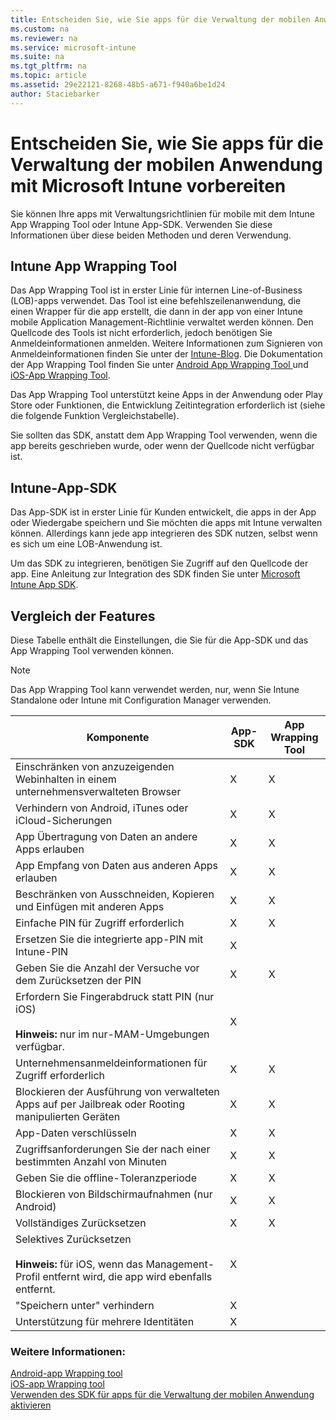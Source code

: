```yaml
---
title: Entscheiden Sie, wie Sie apps für die Verwaltung der mobilen Anwendung mit Microsoft Intune vorbereiten
ms.custom: na
ms.reviewer: na
ms.service: microsoft-intune
ms.suite: na
ms.tgt_pltfrm: na
ms.topic: article
ms.assetid: 29e22121-8268-48b5-a671-f940a6be1d24
author: Staciebarker
---
```

# Entscheiden Sie, wie Sie apps für die Verwaltung der mobilen Anwendung mit Microsoft Intune vorbereiten
Sie können Ihre apps mit Verwaltungsrichtlinien für mobile mit dem Intune App Wrapping Tool oder Intune App-SDK. Verwenden Sie diese Informationen über diese beiden Methoden und deren Verwendung.

## Intune App Wrapping Tool
Das App Wrapping Tool ist in erster Linie für internen Line-of-Business (LOB)-apps verwendet. Das Tool ist eine befehlszeilenanwendung, die einen Wrapper für die app erstellt, die dann in der app von einer Intune mobile Application Management-Richtlinie verwaltet werden können. Den Quellcode des Tools ist nicht erforderlich, jedoch benötigen Sie Anmeldeinformationen anmelden.  Weitere Informationen zum Signieren von Anmeldeinformationen finden Sie unter der [Intune-Blog](http://blogs.technet.com/b/microsoftintune/archive/2015/02/25/how-to-obtain-the-prerequisites-for-the-intune-app-wrapping-tool-for-ios.aspx). Die Dokumentation der App Wrapping Tool finden Sie unter [Android App Wrapping Tool ](prepare-android-apps-for-mobile-application-management-with-the-microsoft-intune-app-wrapping-tool.md) und [iOS-App Wrapping Tool](prepare-ios-apps-for-mobile-application-management-with-the-microsoft-intune-app-wrapping-tool.md).

Das App Wrapping Tool unterstützt keine Apps in der Anwendung oder Play Store oder Funktionen, die Entwicklung Zeitintegration erforderlich ist (siehe die folgende Funktion Vergleichstabelle).

Sie sollten das SDK, anstatt dem App Wrapping Tool verwenden, wenn die app bereits geschrieben wurde, oder wenn der Quellcode nicht verfügbar ist.

## Intune-App-SDK
Das App-SDK ist in erster Linie für Kunden entwickelt, die apps in der App oder Wiedergabe speichern und Sie möchten die apps mit Intune verwalten können. Allerdings kann jede app integrieren des SDK nutzen, selbst wenn es sich um eine LOB-Anwendung ist.

Um das SDK zu integrieren, benötigen Sie Zugriff auf den Quellcode der app. Eine Anleitung zur Integration des SDK finden Sie unter [Microsoft Intune App SDK](https://msdn.microsoft.com/library/mt627769.aspx).

## Vergleich der Features
Diese Tabelle enthält die Einstellungen, die Sie für die App-SDK und das App Wrapping Tool verwenden können.

> [!NOTE]
> Das App Wrapping Tool kann verwendet werden, nur, wenn Sie Intune Standalone oder Intune mit Configuration Manager verwenden.

|Komponente|App-SDK|App Wrapping Tool|
|-----------|---------------------|-----------|
|Einschränken von anzuzeigenden Webinhalten in einem unternehmensverwalteten Browser|X|X|
|Verhindern von Android, iTunes oder iCloud-Sicherungen|X|X|
|App Übertragung von Daten an andere Apps erlauben|X|X|
|App Empfang von Daten aus anderen Apps erlauben|X|X|
|Beschränken von Ausschneiden, Kopieren und Einfügen mit anderen Apps|X|X|
|Einfache PIN für Zugriff erforderlich|X|X|
|Ersetzen Sie die integrierte app-PIN mit Intune-PIN|X||
|Geben Sie die Anzahl der Versuche vor dem Zurücksetzen der PIN|X|X|
|Erfordern Sie Fingerabdruck statt PIN (nur iOS)<br></br>**Hinweis:** nur im nur-MAM-Umgebungen verfügbar.|X||
|Unternehmensanmeldeinformationen für Zugriff erforderlich|X|X|
|Blockieren der Ausführung von verwalteten Apps auf per Jailbreak oder Rooting manipulierten Geräten|X|X|
|App-Daten verschlüsseln|X|X|
|Zugriffsanforderungen Sie der nach einer bestimmten Anzahl von Minuten|X|X|
|Geben Sie die offline-Toleranzperiode|X|X|
|Blockieren von Bildschirmaufnahmen (nur Android)|X|X|
|Vollständiges Zurücksetzen|X|X|
|Selektives Zurücksetzen <br></br>**Hinweis:** für iOS, wenn das Management-Profil entfernt wird, die app wird ebenfalls entfernt.|X||
|"Speichern unter" verhindern |X||
|Unterstützung für mehrere Identitäten|X||

### Weitere Informationen:
[Android-app Wrapping tool](prepare-android-apps-for-mobile-application-management-with-the-microsoft-intune-app-wrapping-toolt.md)</br>
[iOS-app Wrapping tool](prepare-ios-apps-for-mobile-application-management-with-the-microsoft-intune-app-wrapping-tool.md)</br>
[Verwenden des SDK für apps für die Verwaltung der mobilen Anwendung aktivieren](use-the-sdk-to-enable-apps-for-mobile-application-management.md)


<!--HONumber=Mar16_HO3-->


